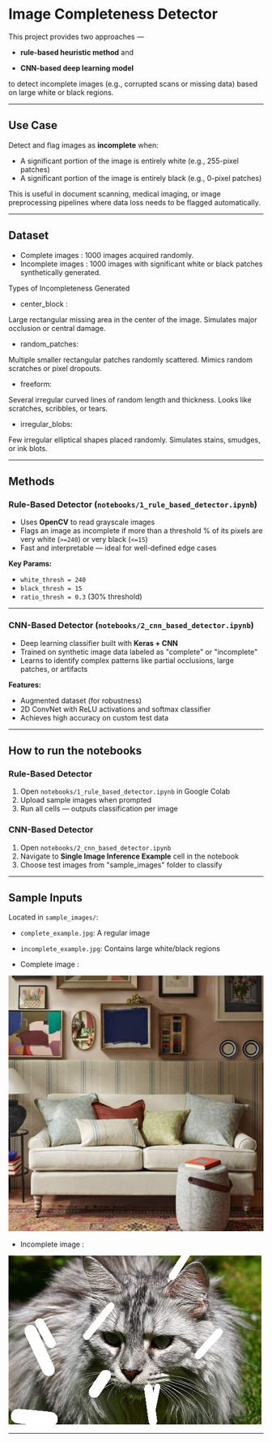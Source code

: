 # Image Completeness Detector

This project provides two approaches — 

- **rule-based heuristic method** and 

- **CNN-based deep learning model** 

to detect incomplete images (e.g., corrupted scans or missing data) based on large white or black regions.

---

## Use Case

Detect and flag images as **incomplete** when:
- A significant portion of the image is entirely white (e.g., 255-pixel patches)
- A significant portion of the image is entirely black (e.g., 0-pixel patches)

This is useful in document scanning, medical imaging, or image preprocessing pipelines where data loss needs to be flagged automatically.

---

## Dataset

- Complete images : 1000 images acquired randomly. 
- Incomplete images : 1000 images with significant white or black patches synthetically generated.

Types of Incompleteness Generated

- center_block :

 Large rectangular missing area in the center of the image. 
 Simulates major occlusion or central damage.

- random_patches:

 Multiple smaller rectangular patches randomly scattered.
 Mimics random scratches or pixel dropouts.

- freeform:

 Several irregular curved lines of random length and thickness.
 Looks like scratches, scribbles, or tears.

- irregular_blobs:

 Few irregular elliptical shapes placed randomly.
 Simulates stains, smudges, or ink blots.

---

## Methods

###  Rule-Based Detector (`notebooks/1_rule_based_detector.ipynb`)

- Uses **OpenCV** to read grayscale images
- Flags an image as incomplete if more than a threshold % of its pixels are very white (`>=240`) or very black (`<=15`)
- Fast and interpretable — ideal for well-defined edge cases

**Key Params:**
- `white_thresh = 240`
- `black_thresh = 15`
- `ratio_thresh = 0.3` (30% threshold)

---

### CNN-Based Detector (`notebooks/2_cnn_based_detector.ipynb`)

- Deep learning classifier built with **Keras + CNN**
- Trained on synthetic image data labeled as "complete" or "incomplete"
- Learns to identify complex patterns like partial occlusions, large patches, or artifacts

**Features:**
- Augmented dataset (for robustness)
- 2D ConvNet with ReLU activations and softmax classifier
- Achieves high accuracy on custom test data

---

## How to run the notebooks

### Rule-Based Detector

1. Open `notebooks/1_rule_based_detector.ipynb` in Google Colab
2. Upload sample images when prompted
3. Run all cells — outputs classification per image

### CNN-Based Detector

1. Open `notebooks/2_cnn_based_detector.ipynb`
2. Navigate to **Single Image Inference Example** cell in the notebook
3. Choose test images from "sample_images" folder to classify

---

## Sample Inputs

Located in `sample_images/`:

- `complete_example.jpg`: A regular image
- `incomplete_example.jpg`: Contains large white/black regions


- Complete image : 

![Complete image](cnn_based/sample_images/complete/image9938.jpeg)

- Incomplete image : 

![Incomplete image](cnn_based/sample_images/incomplete/250.jpg)

---

